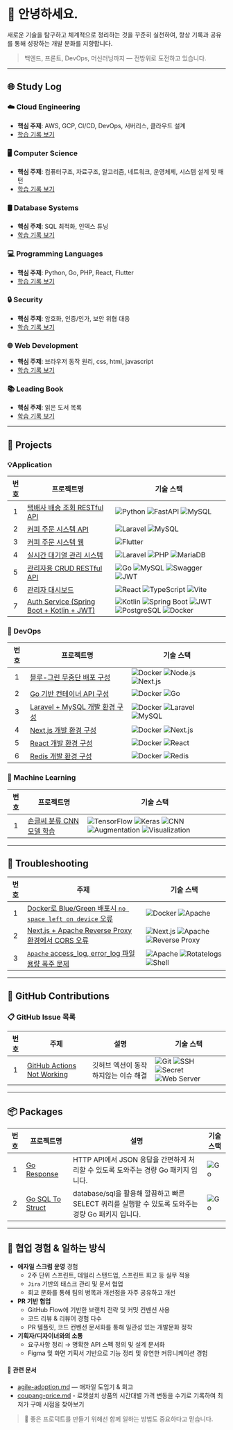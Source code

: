 # 👋 안녕하세요.

새로운 기술을 탐구하고 체계적으로 정리하는 것을 꾸준히 실천하여, 항상 기록과 공유를 통해 성장하는 개발 문화를 지향합니다.

> 백엔드, 프론트, DevOps, 머신러닝까지 — 전방위로 도전하고 있습니다.

---

## 🌐 Study Log

### ☁️ Cloud Engineering
- **핵심 주제**: AWS, GCP, CI/CD, DevOps, 서버리스, 클라우드 설계  
- [학습 기록 보기](https://github.com/aquaheyday/study-log/tree/main/topics/cloud)

### 🖥️ Computer Science
- **핵심 주제**: 컴퓨터구조, 자료구조, 알고리즘, 네트워크, 운영체제, 시스템 설계 및 패턴  
- [학습 기록 보기](https://github.com/aquaheyday/study-log/tree/main/topics/cs)

### 🛢️ Database Systems
- **핵심 주제**: SQL 최적화, 인덱스 튜닝  
- [학습 기록 보기](https://github.com/aquaheyday/study-log/tree/main/topics/database)

### 💻 Programming Languages
- **핵심 주제**: Python, Go, PHP, React, Flutter  
- [학습 기록 보기](https://github.com/aquaheyday/study-log/tree/main/topics/language)

### 🔒 Security
- **핵심 주제**: 암호화, 인증/인가, 보안 위협 대응  
- [학습 기록 보기](https://github.com/aquaheyday/study-log/tree/main/topics/security)

### 🌐 Web Development
- **핵심 주제**: 브라우저 동작 원리, css, html, javascript  
- [학습 기록 보기](https://github.com/aquaheyday/study-log/tree/main/topics/web)

### 📚 Leading Book
- **핵심 주제**: 읽은 도서 목록
- [학습 기록 보기](https://github.com/aquaheyday/reading-log/blob/main/book-list.md)

---

## 🚀 Projects

### 💡Application

| 번호 | 프로젝트명 | 기술 스택 |
|:--:|----------|-----------|
| 1 | [택배사 배송 조회 RESTful API](https://github.com/aquaheyday/study-log/tree/main/projects/application/delivery-api-server) | ![Python](https://img.shields.io/badge/Python-3.10-blue?logo=python) ![FastAPI](https://img.shields.io/badge/FastAPI-0.68.x-009688?logo=fastapi&logoColor=white) ![MySQL](https://img.shields.io/badge/MySQL-8.0-4479A1?logo=mysql&logoColor=white) |
| 2  | [커피 주문 시스템 API](https://github.com/aquaheyday/study-log/tree/main/projects/application/menu-order-api) | ![Laravel](https://img.shields.io/badge/Laravel-10.x-FF2D20?logo=laravel&logoColor=white) ![MySQL](https://img.shields.io/badge/MySQL-8.0-4479A1?logo=mysql&logoColor=white) |
| 3 | [커피 주문 시스템 웹](https://github.com/aquaheyday/study-log/tree/main/projects/application/menu-order-web-front) | ![Flutter](https://img.shields.io/badge/Flutter-3.7.0-02569B?logo=flutter&logoColor=white) |
| 4 | [실시간 대기열 관리 시스템](https://github.com/aquaheyday/study-log/tree/main/projects/application/queue-ticket) | ![Laravel](https://img.shields.io/badge/Laravel-8.75-FF2D20?logo=laravel&logoColor=white) ![PHP](https://img.shields.io/badge/PHP-^8.0-777BB4?logo=php&logoColor=white) ![MariaDB](https://img.shields.io/badge/MariaDB-10.11.6-003545?logo=mariadb&logoColor=white) | 
| 5 | [관리자용 CRUD RESTful API](https://github.com/aquaheyday/study-log/tree/main/projects/application/restful-admin-crud) | ![Go](https://img.shields.io/badge/Go-1.22.0-00ADD8?logo=go&logoColor=white) ![MySQL](https://img.shields.io/badge/MySQL-1.8.1-4479A1?logo=mysql&logoColor=white) ![Swagger](https://img.shields.io/badge/Swagger-1.16.4-85EA2D?logo=swagger&logoColor=white) ![JWT](https://img.shields.io/badge/JWT-v5.2.1-000000?logo=jsonwebtokens&logoColor=white) |
| 6 | [관리자 대시보드](https://github.com/aquaheyday/study-log/tree/main/projects/application/vite-ts-scss-admin-dashboard) | ![React](https://img.shields.io/badge/React-18.3.1-61DAFB?logo=react&logoColor=white) ![TypeScript](https://img.shields.io/badge/TypeScript-5.7.3-3178C6?logo=typescript&logoColor=white) ![Vite](https://img.shields.io/badge/Vite-6.0.5-646CFF?logo=vite&logoColor=white) |
| 7 | [Auth Service (Spring Boot + Kotlin + JWT)](https://github.com/aquaheyday/study-log/tree/main/projects/application/auth-service) | ![Kotlin](https://img.shields.io/badge/Kotlin-1.9.0-7F52FF?logo=kotlin&logoColor=white) ![Spring Boot](https://img.shields.io/badge/Spring%20Boot-3.x-6DB33F?logo=springboot&logoColor=white) ![JWT](https://img.shields.io/badge/JWT-auth-000000?logo=jsonwebtokens&logoColor=white) ![PostgreSQL](https://img.shields.io/badge/PostgreSQL-15-blue?logo=postgresql&logoColor=white) ![Docker](https://img.shields.io/badge/Docker-compose-2496ED?logo=docker&logoColor=white) |

### 🐳 DevOps

| 번호 | 프로젝트명 | 기술 스택  |
|:--:|------|-----------|
| 1 | [블루-그린 무중단 배포 구성](https://github.com/aquaheyday/study-log/tree/main/projects/docker/nextjs-green-blue-deploy) | ![Docker](https://img.shields.io/badge/Docker-2496ED?logo=docker&logoColor=white) ![Node.js](https://img.shields.io/badge/Node.js-339933?logo=node.js&logoColor=white) ![Next.js](https://img.shields.io/badge/Next.js-000000?logo=next.js&logoColor=white) |
| 2 | [Go 기반 컨테이너 API 구성](https://github.com/aquaheyday/study-log/tree/main/projects/docker/golang-api) | ![Docker](https://img.shields.io/badge/Docker-2496ED?logo=docker&logoColor=white) ![Go](https://img.shields.io/badge/Go-00ADD8?logo=go&logoColor=white) |
| 3 | [Laravel + MySQL 개발 환경 구성](https://github.com/aquaheyday/study-log/tree/main/projects/docker/laravel-mysql) | ![Docker](https://img.shields.io/badge/Docker-2496ED?logo=docker&logoColor=white) ![Laravel](https://img.shields.io/badge/Laravel-FF2D20?logo=laravel&logoColor=white) ![MySQL](https://img.shields.io/badge/MySQL-4479A1?logo=mysql&logoColor=white) |
| 4 | [Next.js 개발 환경 구성](https://github.com/aquaheyday/study-log/tree/main/projects/docker/nextjs) | ![Docker](https://img.shields.io/badge/Docker-2496ED?logo=docker&logoColor=white) ![Next.js](https://img.shields.io/badge/Next.js-000000?logo=next.js&logoColor=white) |
| 5 | [React 개발 환경 구성](https://github.com/aquaheyday/study-log/tree/main/projects/docker/react) | ![Docker](https://img.shields.io/badge/Docker-2496ED?logo=docker&logoColor=white) ![React](https://img.shields.io/badge/React-61DAFB?logo=react&logoColor=white) |
| 6 | [Redis 개발 환경 구성](https://github.com/aquaheyday/study-log/tree/main/projects/docker/redis) | ![Docker](https://img.shields.io/badge/Docker-2496ED?logo=docker&logoColor=white) ![Redis](https://img.shields.io/badge/Redis-DC382D?logo=redis&logoColor=white) |

### 🤖 Machine Learning

| 번호 | 프로젝트명 | 기술 스택 |
|:--:|----------|-----------|
| 1 | [손글씨 분류 CNN 모델 학습](https://github.com/aquaheyday/study-log/tree/main/projects/machine-learning/mnist_cnn_model) | ![TensorFlow](https://img.shields.io/badge/TensorFlow-FF6F00?logo=tensorflow&logoColor=white) ![Keras](https://img.shields.io/badge/Keras-D00000?logo=keras&logoColor=white) ![CNN](https://img.shields.io/badge/CNN-4B8BBE?logo=python&logoColor=white) ![Augmentation](https://img.shields.io/badge/Augmentation-9C27B0) ![Visualization](https://img.shields.io/badge/Visualization-03A9F4) |

---

## 🧯 Troubleshooting

| 번호 | 주제 | 기술 스택 |
|:--:|----------|-----------|
| 1 | [Docker로 Blue/Green 배포시 `no space left on device` 오류](https://github.com/aquaheyday/study-log/blob/main/troubleshooting/docker/docker-image-disk-full.md) | ![Docker](https://img.shields.io/badge/Docker-2496ED?logo=docker&logoColor=white) ![Apache](https://img.shields.io/badge/Apache-D22128?logo=apache&logoColor=white) |
| 2 | [Next.js + Apache Reverse Proxy 환경에서 CORS 오류](https://github.com/aquaheyday/study-log/blob/main/troubleshooting/nextjs/nextjs-api-cors-error.md) | ![Next.js](https://img.shields.io/badge/Next.js-000000?logo=nextdotjs&logoColor=white) ![Apache](https://img.shields.io/badge/Apache-D22128?logo=apache&logoColor=white) ![Reverse Proxy](https://img.shields.io/badge/Reverse%20Proxy-000000?logo=jsonwebtokens&logoColor=white) |
| 3 | [`Apache` access_log, error_log 파일 용량 폭주 문제](https://github.com/aquaheyday/study-log/blob/main/troubleshooting/apache/log-overgrowth-and-rotatelogs.md) | ![Apache](https://img.shields.io/badge/Apache-D22128?logo=apache&logoColor=white) ![Rotatelogs](https://img.shields.io/badge/Rotatelogs-000000?logo=jsonwebtokens&logoColor=white) ![Shell](https://img.shields.io/badge/Shell-89E051?logo=gnu-bash&logoColor=white) |

---

## 📝 GitHub Contributions

### 📋 GitHub Issue 목록

| 번호 | 주제 | 설명 | 기술 스택 |
|:--:|---|---|---|
| 1 | [GitHub Actions Not Working](https://github.com/aquaheyday/study-log/blob/main/contributions/issues/sanga-1-fix-github-action-not-working.md) | 깃허브 엑션이 동작하지않는 이슈 해결 | ![Git](https://img.shields.io/badge/Git-F05032?logo=git&logoColor=white) ![SSH](https://img.shields.io/badge/SSH-4D4D4D?logo=openssh&logoColor=white) ![Secret](https://img.shields.io/badge/Secret-8E44AD?logo=databricks&logoColor=white) ![Web Server](https://img.shields.io/badge/Web%20Server-2C3E50) |

---

## 📦 Packages

| 번호 | 프로젝트명 | 설명 | 기술 스택 |
|:--:|---|---|---|
| 1 | [Go Response](https://github.com/aquaheyday/go-resp) | HTTP API에서 JSON 응답을 간편하게 처리할 수 있도록 도와주는 경량 Go 패키지 입니다. | ![Go](https://img.shields.io/badge/Go-00ADD8?logo=go&logoColor=white) |
| 2 | [Go SQL To Struct](https://github.com/aquaheyday/go-sqlz) | database/sql을 활용해 깔끔하고 빠른 SELECT 쿼리를 실행할 수 있도록 도와주는 경량 Go 패키지 입니다. | ![Go](https://img.shields.io/badge/Go-00ADD8?logo=go&logoColor=white) |



---

## 🤝 협업 경험 & 일하는 방식

- **애자일 스크럼 운영** 경험
  - 2주 단위 스프린트, 데일리 스탠드업, 스프린트 회고 등 실무 적용
  - `Jira` 기반의 태스크 관리 및 문서 협업
  - 회고 문화를 통해 팀의 병목과 개선점을 자주 공유하고 개선
- **PR 기반 협업**
  - GitHub Flow에 기반한 브랜치 전략 및 커밋 컨벤션 사용
  - 코드 리뷰 & 리뷰어 경험 다수
  - PR 템플릿, 코드 컨벤션 문서화를 통해 일관성 있는 개발문화 정착
- **기획자/디자이너와의 소통**
  - 요구사항 정리 → 명확한 API 스펙 정의 및 설계 문서화
  - Figma 및 화면 기획서 기반으로 기능 정리 및 유연한 커뮤니케이션 경험

#### 📂 관련 문서

- [agile-adoption.md](https://github.com/aquaheyday/reflection-log/tree/main/2025/agile-adoption.md) — 애자일 도입기 & 회고
- [coupang-price.md](https://github.com/aquaheyday/reflection-log/blob/main/notes/2023-coupang-price.md) - 로켓설치 상품의 시간대별 가격 변동을 수기로 기록하여 최저가 구매 시점을 찾아보기
> 💬 좋은 프로덕트를 만들기 위해선 함께 일하는 방법도 중요하다고 믿습니다.

